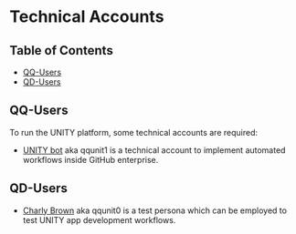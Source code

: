 # Technical Accounts

## Table of Contents

<!-- START doctoc generated TOC please keep comment here to allow auto update -->
<!-- DON'T EDIT THIS SECTION, INSTEAD RE-RUN doctoc TO UPDATE -->

- [QQ-Users](#qq-users)
- [QD-Users](#qd-users)

<!-- END doctoc generated TOC please keep comment here to allow auto update -->

## QQ-Users

To run the UNITY platform, some technical accounts are required:

* [UNITY bot](https://atc-github.azure.cloud.bmw/qqunit1) aka qqunit1 is a technical account to implement automated
  workflows inside GitHub enterprise.

## QD-Users

* [Charly Brown](https://atc-github.azure.cloud.bmw/qdunit0) aka qqunit0 is a test persona which can be employed to test
  UNITY app development workflows.
